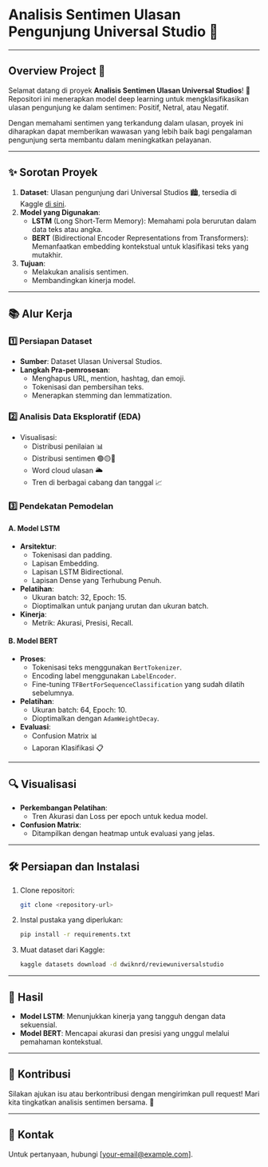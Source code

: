 # Analisis Sentimen Ulasan Pengunjung Universal Studio 🎡

---

## Overview Project 🌟

Selamat datang di proyek **Analisis Sentimen Ulasan Universal Studios**! 🎢 Repositori ini menerapkan model deep learning untuk mengklasifikasikan ulasan pengunjung ke dalam sentimen: Positif, Netral, atau Negatif.

Dengan memahami sentimen yang terkandung dalam ulasan, proyek ini diharapkan dapat memberikan wawasan yang lebih baik bagi pengalaman pengunjung serta membantu dalam meningkatkan pelayanan.

---

## ✨ Sorotan Proyek
1. **Dataset**: Ulasan pengunjung dari Universal Studios 🏙️, tersedia di Kaggle [di sini](https://www.kaggle.com/datasets/dwiknrd/reviewuniversalstudio).
2. **Model yang Digunakan**:
   - **LSTM** (Long Short-Term Memory): Memahami pola berurutan dalam data teks atau angka.
   - **BERT** (Bidirectional Encoder Representations from Transformers): Memanfaatkan embedding kontekstual untuk klasifikasi teks yang mutakhir.
3. **Tujuan**:
   - Melakukan analisis sentimen.
   - Membandingkan kinerja model.

---

## 📚 Alur Kerja

### 1️⃣ Persiapan Dataset
- **Sumber**: Dataset Ulasan Universal Studios.
- **Langkah Pra-pemrosesan**:
  - Menghapus URL, mention, hashtag, dan emoji.
  - Tokenisasi dan pembersihan teks.
  - Menerapkan stemming dan lemmatization.

### 2️⃣ Analisis Data Eksploratif (EDA)
- Visualisasi:
  - Distribusi penilaian 📊
  - Distribusi sentimen 🟢🟡🔴
  - Word cloud ulasan 🌥️
  - Tren di berbagai cabang dan tanggal 📈

### 3️⃣ Pendekatan Pemodelan

#### A. Model LSTM
- **Arsitektur**:
  - Tokenisasi dan padding.
  - Lapisan Embedding.
  - Lapisan LSTM Bidirectional.
  - Lapisan Dense yang Terhubung Penuh.
- **Pelatihan**:
  - Ukuran batch: 32, Epoch: 15.
  - Dioptimalkan untuk panjang urutan dan ukuran batch.
- **Kinerja**:
  - Metrik: Akurasi, Presisi, Recall.

#### B. Model BERT
- **Proses**:
  - Tokenisasi teks menggunakan `BertTokenizer`.
  - Encoding label menggunakan `LabelEncoder`.
  - Fine-tuning `TFBertForSequenceClassification` yang sudah dilatih sebelumnya.
- **Pelatihan**:
  - Ukuran batch: 64, Epoch: 10.
  - Dioptimalkan dengan `AdamWeightDecay`.
- **Evaluasi**:
  - Confusion Matrix 📊
  - Laporan Klasifikasi 📋

---

## 🔍 Visualisasi
- **Perkembangan Pelatihan**:
  - Tren Akurasi dan Loss per epoch untuk kedua model.
- **Confusion Matrix**:
  - Ditampilkan dengan heatmap untuk evaluasi yang jelas.

---

## 🛠️ Persiapan dan Instalasi
1. Clone repositori:
   ```bash
   git clone <repository-url>
   ```
2. Instal pustaka yang diperlukan:
   ```bash
   pip install -r requirements.txt
   ```
3. Muat dataset dari Kaggle:
   ```bash
   kaggle datasets download -d dwiknrd/reviewuniversalstudio
   ```

---

## 🚀 Hasil
- **Model LSTM**: Menunjukkan kinerja yang tangguh dengan data sekuensial.
- **Model BERT**: Mencapai akurasi dan presisi yang unggul melalui pemahaman kontekstual.

---

## 🙌 Kontribusi
Silakan ajukan isu atau berkontribusi dengan mengirimkan pull request! Mari kita tingkatkan analisis sentimen bersama. 🌟

---

## 📧 Kontak
Untuk pertanyaan, hubungi [your-email@example.com].

